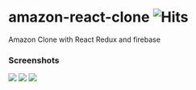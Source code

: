 # amazon-react-clone ![Hits](https://views.whatilearened.today/views/github/ahmadykhan555/amazon-react-clone.svg)
Amazon Clone with React Redux and firebase

### Screenshots
<img src="https://user-images.githubusercontent.com/41294736/92315459-57fb3000-efff-11ea-9462-6b1fc771752b.png">
<img src="https://user-images.githubusercontent.com/41294736/92315474-7e20d000-efff-11ea-94e9-ce9ad08267bb.png">
<img src="https://user-images.githubusercontent.com/41294736/92315531-436b6780-f000-11ea-99ac-f5ba952b8c3b.png">
